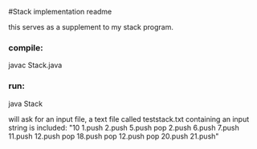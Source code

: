#Stack implementation readme

this serves as a supplement to my stack program.

<h3>compile:</h3> 
javac Stack.java

<h3>run:</h3>
java Stack

will ask for an input file, a text file called teststack.txt containing an input string is included:
"10 1.push 2.push 5.push pop 2.push 6.push 7.push 11.push 12.push pop 18.push pop 12.push pop 20.push 21.push"


